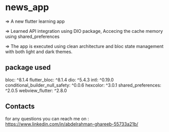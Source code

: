 # news_app

=> A new flutter learning app 

=> Learned API integration using DIO package,
    Accecing the cache memory using shared_preferences

=> The app is executed using clean architecture  and bloc state management  with both light and dark themes.

## package used 
   bloc: ^8.1.4
   flutter_bloc: ^8.1.4
   dio: ^5.4.3
   intl: ^0.19.0
   conditional_builder_null_safety: ^0.0.6
   hexcolor: ^3.0.1
   shared_preferences: ^2.0.5
   webview_flutter: ^2.8.0

## Contacts
for any questions you can reach me on : https://www.linkedin.com/in/abdelrahman-ghareeb-55733a21b/
